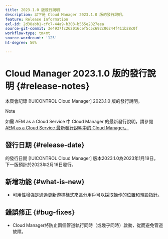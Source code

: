 ```yaml
---
title: 2023.1.0 版發行說明
description: 以下是 Cloud Manager 2023.1.0 版的發行說明。
feature: Release Information
exl-id: 2d38abb1-cfc7-44a9-b303-b555e2827eea
source-git-commit: 3e4937fc262016cef5c5c692c06244f411b28c0f
workflow-type: tm+mt
source-wordcount: '125'
ht-degree: 56%

---
```



# Cloud Manager 2023.1.0 版的發行說明 {#release-notes}

本頁會記錄 [!UICONTROL Cloud Manager] 2023.1.0 版的發行說明。

>[!NOTE]
>
>如需 AEM as a Cloud Service 中 Cloud Manager 的最新發行說明，請參閱 [AEM as a Cloud Service 最新發行說明中的 Cloud Manager。](https://experienceleague.adobe.com/docs/experience-manager-cloud-service/content/implementing/using-cloud-manager/release-notes-cloud-manager/release-notes-cm-current.html)

## 發行日期 {#release-date}

的發行日期 [!UICONTROL Cloud Manager] 版本2023.1.0為2023年1月19日。 下一版預計於2023年2月16日發行。

## 新增功能 {#what-is-new}

* 可用性增強是通過更新游標樣式來區分用戶可以採取操作的位置和預設指針。

## 錯誤修正 {#bug-fixes}

* Cloud Manager將防止兩個管道執行同時（或幾乎同時）啟動，從而避免管道故障。
